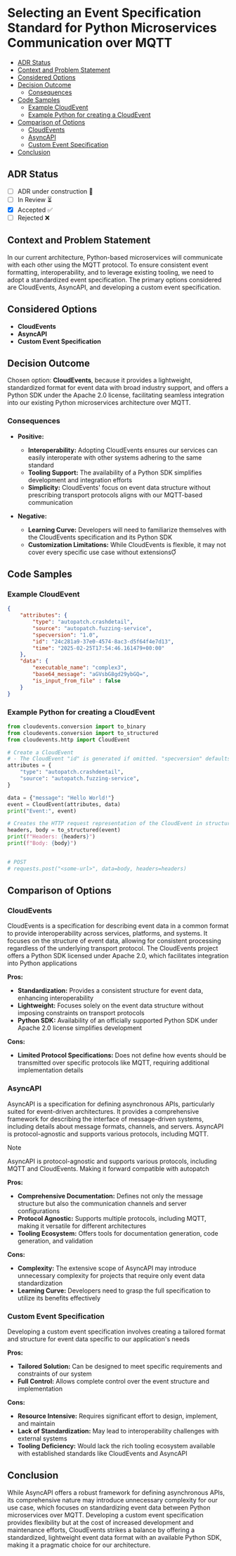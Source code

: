 # Selecting an Event Specification Standard for Python Microservices Communication over MQTT <!-- omit in toc -->
- [ADR Status](#adr-status)
- [Context and Problem Statement](#context-and-problem-statement)
- [Considered Options](#considered-options)
- [Decision Outcome](#decision-outcome)
  - [Consequences](#consequences)
- [Code Samples](#code-samples)
  - [Example CloudEvent](#example-cloudevent)
  - [Example Python for creating a CloudEvent](#example-python-for-creating-a-cloudevent)
- [Comparison of Options](#comparison-of-options)
  - [CloudEvents](#cloudevents)
  - [AsyncAPI](#asyncapi)
  - [Custom Event Specification](#custom-event-specification)
- [Conclusion](#conclusion)

## ADR Status
- [ ] ADR under construction 🚧
- [ ] In Review ⏳
- [x] Accepted ✅
- [ ] Rejected ❌

## Context and Problem Statement
In our current architecture, Python-based microservices will communicate with each other using the MQTT protocol. To ensure consistent event formatting, interoperability, and to leverage existing tooling, we need to adopt a standardized event specification. The primary options considered are CloudEvents, AsyncAPI, and developing a custom event specification.

## Considered Options

* **CloudEvents**
* **AsyncAPI**
* **Custom Event Specification**

## Decision Outcome

Chosen option: **CloudEvents**, because it provides a lightweight, standardized format for event data with broad industry support, and offers a Python SDK under the Apache 2.0 license, facilitating seamless integration into our existing Python microservices architecture over MQTT.

### Consequences

* **Positive:**
  - **Interoperability:** Adopting CloudEvents ensures our services can easily interoperate with other systems adhering to the same standard
  - **Tooling Support:** The availability of a Python SDK simplifies development and integration efforts
  - **Simplicity:** CloudEvents' focus on event data structure without prescribing transport protocols aligns with our MQTT-based communication

* **Negative:**
  - **Learning Curve:** Developers will need to familiarize themselves with the CloudEvents specification and its Python SDK
  - **Customization Limitations:** While CloudEvents is flexible, it may not cover every specific use case without extensions

## Code Samples

### Example CloudEvent

```json
{
    "attributes": {
        "type": "autopatch.crashdetail",
        "source": "autopatch.fuzzing-service",
        "specversion": "1.0",
        "id": "24c281a9-37e0-4574-8ac3-d5f64f4e7d13",
        "time": "2025-02-25T17:54:46.161479+00:00"
    },
    "data": {
        "executable_name": "complex3",
        "base64_message": "aGVsbG8gd29ybGQ=",
        "is_input_from_file" : false
    }
}
```

### Example Python for creating a CloudEvent

```python
from cloudevents.conversion import to_binary
from cloudevents.conversion import to_structured
from cloudevents.http import CloudEvent

# Create a CloudEvent
# - The CloudEvent "id" is generated if omitted. "specversion" defaults to "1.0".
attributes = {
    "type": "autopatch.crashdeetail",
    "source": "autopatch.fuzzing-service",
}

data = {"message": "Hello World!"}
event = CloudEvent(attributes, data)
print("Event:", event)

# Creates the HTTP request representation of the CloudEvent in structured content mode
headers, body = to_structured(event)
print(f"Headers: {headers}")
print(f"Body: {body}")


# POST
# requests.post("<some-url>", data=body, headers=headers)
```

## Comparison of Options

### CloudEvents
CloudEvents is a specification for describing event data in a common format to provide interoperability across services, platforms, and systems. It focuses on the structure of event data, allowing for consistent processing regardless of the underlying transport protocol. The CloudEvents project offers a Python SDK licensed under Apache 2.0, which facilitates integration into Python applications

**Pros:**
- **Standardization:** Provides a consistent structure for event data, enhancing interoperability
- **Lightweight:** Focuses solely on the event data structure without imposing constraints on transport protocols
- **Python SDK:** Availability of an officially supported Python SDK under Apache 2.0 license simplifies development

**Cons:**
- **Limited Protocol Specifications:** Does not define how events should be transmitted over specific protocols like MQTT, requiring additional implementation details

### AsyncAPI
AsyncAPI is a specification for defining asynchronous APIs, particularly suited for event-driven architectures. It provides a comprehensive framework for describing the interface of message-driven systems, including details about message formats, channels, and servers. AsyncAPI is protocol-agnostic and supports various protocols, including MQTT.

> [!NOTE]  
> AsyncAPI is protocol-agnostic and supports various protocols, including MQTT and CloudEvents.  Making it forward compatible with autopatch

**Pros:**
- **Comprehensive Documentation:** Defines not only the message structure but also the communication channels and server configurations
- **Protocol Agnostic:** Supports multiple protocols, including MQTT, making it versatile for different architectures
- **Tooling Ecosystem:** Offers tools for documentation generation, code generation, and validation

**Cons:**
- **Complexity:** The extensive scope of AsyncAPI may introduce unnecessary complexity for projects that require only event data standardization
- **Learning Curve:** Developers need to grasp the full specification to utilize its benefits effectively

### Custom Event Specification
Developing a custom event specification involves creating a tailored format and structure for event data specific to our application's needs

**Pros:**
- **Tailored Solution:** Can be designed to meet specific requirements and constraints of our system
- **Full Control:** Allows complete control over the event structure and implementation

**Cons:**
- **Resource Intensive:** Requires significant effort to design, implement, and maintain
- **Lack of Standardization:** May lead to interoperability challenges with external systems
- **Tooling Deficiency:** Would lack the rich tooling ecosystem available with established standards like CloudEvents and AsyncAPI

## Conclusion
While AsyncAPI offers a robust framework for defining asynchronous APIs, its comprehensive nature may introduce unnecessary complexity for our use case, which focuses on standardizing event data between Python microservices over MQTT. Developing a custom event specification provides flexibility but at the cost of increased development and maintenance efforts, CloudEvents strikes a balance by offering a standardized, lightweight event data format with an available Python SDK, making it a pragmatic choice for our architecture. 
